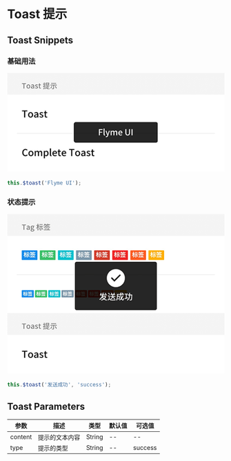 # Toast 提示

## Toast Snippets

### 基础用法

![](/doc/img/toast/toast.png)

```javascript
this.$toast('Flyme UI');
```

### 状态提示

![](/doc/img/toast/toast-success.png)

```javascript
this.$toast('发送成功', 'success');
```

## Toast Parameters

|  参数  |  描述  |  类型  |  默认值  | 可选值  |
|  -----  |  -----  |  -----  |  -----  |  -----  |
|  content  |  提示的文本内容  |  String  |  --  |  --  |
|  type  |  提示的类型  |  String  |  --  |  success  |